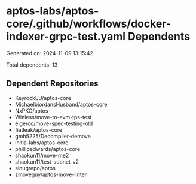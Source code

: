 # aptos-labs/aptos-core/.github/workflows/docker-indexer-grpc-test.yaml Dependents

Generated on: 2024-11-09 13:15:42

Total dependents: 13

## Dependent Repositories

- KeyrockEU/aptos-core
- MichaelbjordansHusband/aptos-core
- NxPKG/aptos
- Winless/move-to-evm-tps-test
- eigerco/move-spec-testing-old
- fiatleak/aptos-core
- gmh5225/Decompiler-demove
- initia-labs/aptos-core
- phillipedwards/aptos-core
- shaokun11/move-me2
- shaokun11/test-subnet-v2
- sinugrepo/aptos
- zmoveguy/aptos-move-linter
